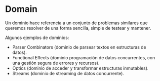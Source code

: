 # Domain

Un dominio hace referencia a un conjunto de problemas similares que queremos resolver de una forma sencilla, simple de testear y mantener.

Algunos ejemplos de dominios:
- Parser Combinators (dominio de parsear textos en estructuras de datos).
- Functional Effects (dominio programación de datos concurrentes, con una gestión segura de errores y recursos).
- Optics (dominio de acceder y transformar estructuras inmutables).
- Streams (dominio de streaming de datos concurrente).